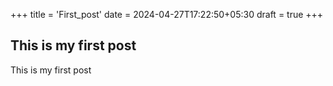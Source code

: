 +++
title = 'First_post'
date = 2024-04-27T17:22:50+05:30
draft = true
+++
## This is my first post

This is my first post